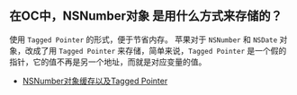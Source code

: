 ## 在OC中，NSNumber对象 是用什么方式来存储的？

使用 `Tagged Pointer` 的形式，便于节省内存。
苹果对于 `NSNumber` 和 `NSDate` 对象，改成了用 `Tagged Pointer` 来存储，简单来说，`Tagged Pointer` 是一个假的指针，它的值不再是另一个地址，而就是对应变量的值。


- [NSNumber对象缓存以及Tagged Pointer](https://blog.devtang.com/2014/03/21/weak_object_lifecycle_and_tagged_pointer/)

